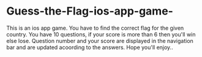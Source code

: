 # Guess-the-Flag-ios-app-game-

This is an ios app game. You have to find the correct flag for the given country. You have 10 questions, if your score is more than 6 then you'll win else lose. Question number and your score are displayed in the navigation bar and are updated acoording to the answers. Hope you'll enjoy..
